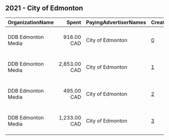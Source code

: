 ## 2021 - City of Edmonton 
|OrganizationName|Spent|PayingAdvertiserNames|CreativeUrls|Impressions|Genders|AgeBrackets|CountryCodes|BillingAddresses|CandidateBallotInformation|
|:---|---:|:---|:---|---:|:---|:---|:---|:---|:---|
|DDB Edmonton Media|916.00 CAD|City of Edmonton|[0](https://www.snap.com/political-ads/asset/c89c52090069429e52bec28d8ecee86595c265ed770a5939e4c48da42fe3d10f?mediaType=jpeg)|155,694||18+|canada|"Suite 1900, 10025 - 102A Avenue,Edmonton,T5J 2Z2,CA"||
|DDB Edmonton Media|2,853.00 CAD|City of Edmonton|[1](https://www.snap.com/political-ads/asset/e7df844a275c280793990f317b6e27ac1e1878208ad1bee5d10ac9e87d2321a4?mediaType=jpeg)|521,708||18+|canada|"Suite 1900, 10025 - 102A Avenue,Edmonton,T5J 2Z2,CA"||
|DDB Edmonton Media|495.00 CAD|City of Edmonton|[2](https://www.snap.com/political-ads/asset/e76c2e49b0c35cdae35c1110bbb9e9e76dbc12e1dd5916f562d622f22ab2dd45?mediaType=jpeg)|84,887||18+|canada|"Suite 1900, 10025 - 102A Avenue,Edmonton,T5J 2Z2,CA"||
|DDB Edmonton Media|1,233.00 CAD|City of Edmonton|[3](https://www.snap.com/political-ads/asset/e7df844a275c280793990f317b6e27ac1e1878208ad1bee5d10ac9e87d2321a4?mediaType=jpeg)|221,400||18+|canada|"Suite 1900, 10025 - 102A Avenue,Edmonton,T5J 2Z2,CA"||
